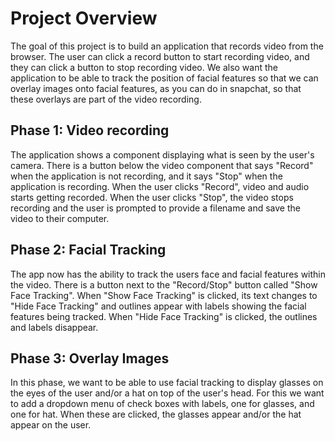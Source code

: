 # Project Overview

The goal of this project is to build an application that records video from the browser. The user can click a record button to start recording video, and they can click a button to stop recording video. We also want the application to be able to track the position of facial features so that we can overlay images onto facial features, as you can do in snapchat, so that these overlays are part of the video recording.

## Phase 1: Video recording

The application shows a component displaying what is seen by the user's camera. There is a button below the video component that says "Record" when the application is not recording, and it says "Stop" when the application is recording. When the user clicks "Record", video and audio starts getting recorded. When the user clicks "Stop", the video stops recording and the user is prompted to provide a filename and save the video to their computer.

## Phase 2: Facial Tracking

The app now has the ability to track the users face and facial features within the video. There is a button next to the "Record/Stop" button called "Show Face Tracking". When "Show Face Tracking" is clicked, its text changes to "Hide Face Tracking" and outlines appear with labels showing the facial features being tracked. When "Hide Face Tracking" is clicked, the outlines and labels disappear.

## Phase 3: Overlay Images

In this phase, we want to be able to use facial tracking to display glasses on the eyes of the user and/or a hat on top of the user's head. For this we want to add a dropdown menu of check boxes with labels, one for glasses, and one for hat. When these are clicked, the glasses appear and/or the hat appear on the user.
